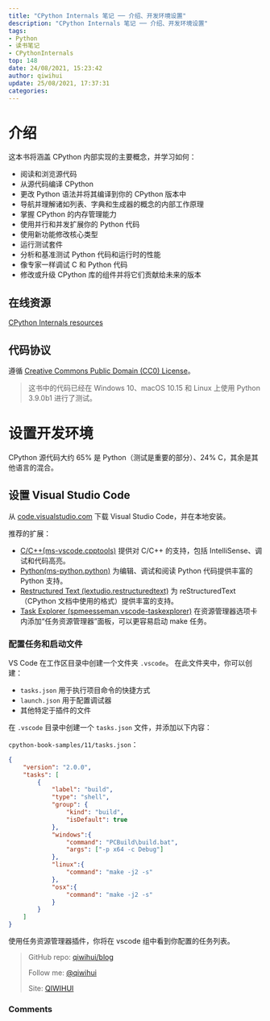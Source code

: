 ```yaml
---
title: "CPython Internals 笔记 ── 介绍、开发环境设置"
description: "CPython Internals 笔记 ── 介绍、开发环境设置"
tags: 
- Python
- 读书笔记
- CPythonInternals
top: 148
date: 24/08/2021, 15:23:42
author: qiwihui
update: 25/08/2021, 17:37:31
categories: 
---
```


# 介绍

这本书将涵盖 CPython 内部实现的主要概念，并学习如何：

- 阅读和浏览源代码
- 从源代码编译 CPython
- 更改 Python 语法并将其编译到你的 CPython 版本中
- 导航并理解诸如列表、字典和生成器的概念的内部工作原理
- 掌握 CPython 的内存管理能力
- 使用并行和并发扩展你的 Python 代码
- 使用新功能修改核心类型
- 运行测试套件
- 分析和基准测试 Python 代码和运行时的性能
- 像专家一样调试 C 和 Python 代码
- 修改或升级 CPython 库的组件并将它们贡献给未来的版本

<!--more-->

## 在线资源

[CPython Internals resources](https://realpython.com/cpython-internals/resources/)

## 代码协议

遵循 [Creative Commons Public Domain (CC0) License](https://creativecommons.org/publicdomain/zero/1.0/)。

> 这书中的代码已经在 Windows 10、macOS 10.15 和 Linux 上使用 Python 3.9.0b1 进行了测试。

# 设置开发环境

CPython 源代码大约 65% 是 Python（测试是重要的部分）、24% C，其余是其他语言的混合。

## 设置 Visual Studio Code

从 [code.visualstudio.com](https://code.visualstudio.com/) 下载 Visual Studio Code，并在本地安装。

推荐的扩展：

- [C/C++(ms-vscode.cpptools)](https://github.com/Microsoft/vscode-cpptools) 提供对 C/C++ 的支持，包括 IntelliSense、调试和代码高亮。
- [Python(ms-python.python)](https://github.com/Microsoft/vscode-python) 为编辑、调试和阅读 Python 代码提供丰富的 Python 支持。
- [Restructured Text (lextudio.restructuredtext)](https://github.com/vscode-restructuredtext/vscode-restructuredtext)  为 reStructuredText（CPython 文档中使用的格式）提供丰富的支持。
- [Task Explorer (spmeesseman.vscode-taskexplorer)](https://github.com/spmeesseman/vscode-taskexplorer) 在资源管理器选项卡内添加“任务资源管理器”面板，可以更容易启动 make 任务。

### 配置任务和启动文件

VS Code 在工作区目录中创建一个文件夹 `.vscode`。 在此文件夹中，你可以创建：

- `tasks.json` 用于执行项目命令的快捷方式
- `launch.json` 用于配置调试器
- 其他特定于插件的文件

在 `.vscode` 目录中创建一个 `tasks.json` 文件，并添加以下内容：

`cpython-book-samples/11/tasks.json`：
```json
{
    "version": "2.0.0",
    "tasks": [
        {
            "label": "build",
            "type": "shell",
            "group": {
                "kind": "build",
                "isDefault": true
            },
            "windows":{
                "command": "PCBuild\build.bat",
                "args": ["-p x64 -c Debug"]
            },
            "linux":{
                "command": "make -j2 -s"
            },
            "osx":{
                "command": "make -j2 -s"
            }
        }
    ]
}
```

使用任务资源管理器插件，你将在 vscode 组中看到你配置的任务列表。

> GitHub repo: [qiwihui/blog](https://github.com/qiwihui/blog)
>
> Follow me: [@qiwihui](https://github.com/qiwihui)
>
> Site: [QIWIHUI](https://qiwihui.com)


### Comments

